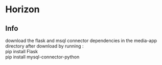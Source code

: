 # Horizon

## Info

download the flask and msql connector dependencies in the media-app directory after download by running :  
pip install Flask  
pip install mysql-connector-python